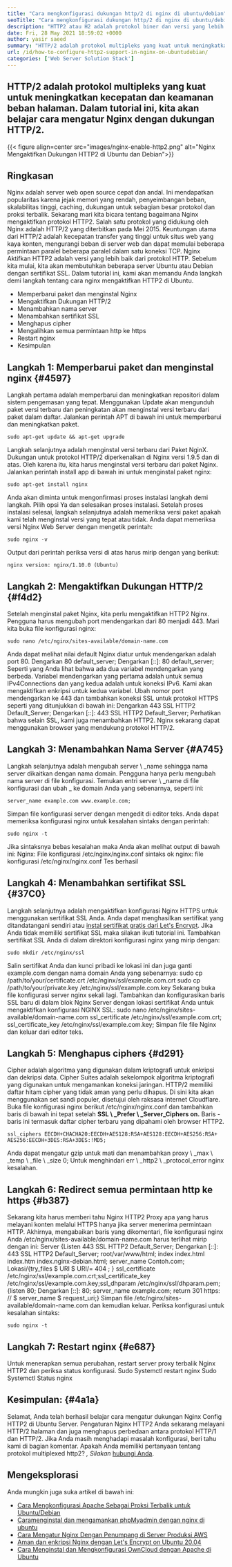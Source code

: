 ```yaml
---
title: "Cara mengkonfigurasi dukungan http/2 di nginx di ubuntu/debian" 
seoTitle: "Cara mengkonfigurasi dukungan http/2 di nginx di ubuntu/debian" 
description: "HTTP2 atau H2 adalah protokol biner dan versi yang lebih baik dari protokol HTTP yang memungkinkan untuk meningkatkan kecepatan halaman situs setelah Nginx mengaktifkan dukungan HTTP2" 
date: Fri, 28 May 2021 18:59:02 +0000
author: yasir saeed
summary: "HTTP/2 adalah protokol multipleks yang kuat untuk meningkatkan kecepatan dan keamanan beban halaman. Dalam tutorial ini, kita akan belajar cara mengatur Nginx dengan dukungan HTTP/2." 
url: /id/how-to-configure-http2-support-in-nginx-on-ubuntudebian/
categories: ['Web Server Solution Stack']
---
```


## HTTP/2 adalah protokol multipleks yang kuat untuk meningkatkan kecepatan dan keamanan beban halaman. Dalam tutorial ini, kita akan belajar cara mengatur Nginx dengan dukungan HTTP/2.

{{< figure align=center src="images/nginx-enable-http2.png" alt="Nginx Mengaktifkan Dukungan HTTP2 di Ubuntu dan Debian">}}


## **Ringkasan**
Nginx adalah server web open source cepat dan andal. Ini mendapatkan popularitas karena jejak memori yang rendah, penyeimbangan beban, skalabilitas tinggi, caching, dukungan untuk sebagian besar protokol dan proksi terbalik. Sekarang mari kita bicara tentang bagaimana Nginx mengaktifkan protokol HTTP2.
Salah satu protokol yang didukung oleh Nginx adalah HTTP/2 yang diterbitkan pada Mei 2015. Keuntungan utama dari HTTP/2 adalah kecepatan transfer yang tinggi untuk situs web yang kaya konten, mengurangi beban di server web dan dapat memulai beberapa permintaan paralel beberapa paralel dalam satu koneksi TCP. Nginx Aktifkan HTTP2 adalah versi yang lebih baik dari protokol HTTP. Sebelum kita mulai, kita akan membutuhkan beberapa server Ubuntu atau Debian dengan sertifikat SSL. Dalam tutorial ini, kami akan memandu Anda langkah demi langkah tentang cara nginx mengaktifkan HTTP2 di Ubuntu.
  * Memperbarui paket dan menginstal Nginx
  * Mengaktifkan Dukungan HTTP/2
  * Menambahkan nama server
  * Menambahkan sertifikat SSL
  * Menghapus cipher
  * Mengalihkan semua permintaan http ke https
  * Restart nginx
  * Kesimpulan

## Langkah 1: Memperbarui paket dan menginstal nginx   {#4597}
Langkah pertama adalah memperbarui dan meningkatkan repositori dalam sistem pengemasan yang tepat. Menggunakan Update akan mengunduh paket versi terbaru dan peningkatan akan menginstal versi terbaru dari paket dalam daftar. Jalankan perintah APT di bawah ini untuk memperbarui dan meningkatkan paket.
```
sudo apt-get update && apt-get upgrade
```
Langkah selanjutnya adalah menginstal versi terbaru dari Paket NginX. Dukungan untuk protokol HTTP/2 diperkenalkan di Nginx versi 1.9.5 dan di atas. Oleh karena itu, kita harus menginstal versi terbaru dari paket Nginx. Jalankan perintah install app di bawah ini untuk menginstal paket nginx:
```
sudo apt-get install nginx
```
Anda akan diminta untuk mengonfirmasi proses instalasi langkah demi langkah. Pilih opsi Ya dan selesaikan proses instalasi. Setelah proses instalasi selesai, langkah selanjutnya adalah memeriksa versi paket apakah kami telah menginstal versi yang tepat atau tidak. Anda dapat memeriksa versi Nginx Web Server dengan mengetik perintah:
```
sudo nginx -v
```
Output dari perintah periksa versi di atas harus mirip dengan yang berikut:
```
nginx version: nginx/1.10.0 (Ubuntu)
```

## Langkah 2: Mengaktifkan Dukungan HTTP/2   {#f4d2}
Setelah menginstal paket Nginx, kita perlu mengaktifkan HTTP2 Nginx. Pengguna harus mengubah port mendengarkan dari 80 menjadi 443. Mari kita buka file konfigurasi nginx:
```
sudo nano /etc/nginx/sites-available/domain-name.com
```
Anda dapat melihat nilai default Nginx diatur untuk mendengarkan adalah port 80.
Dengarkan 80 default_server;
Dengarkan [::]: 80 default_server;
Seperti yang Anda lihat bahwa ada dua variabel mendengarkan yang berbeda. Variabel mendengarkan yang pertama adalah untuk semua IPv4Connections dan yang kedua adalah untuk koneksi IPv6. Kami akan mengaktifkan enkripsi untuk kedua variabel. Ubah nomor port mendengarkan ke 443 dan tambahkan koneksi SSL untuk protokol HTTPS seperti yang ditunjukkan di bawah ini:
Dengarkan 443 SSL HTTP2 Default_Server;
Dengarkan [::]: 443 SSL HTTP2 Default_Server;
Perhatikan bahwa selain SSL, kami juga menambahkan HTTP2. Nginx sekarang dapat menggunakan browser yang mendukung protokol HTTP/2.

## Langkah 3: Menambahkan Nama Server   {#A745}
Langkah selanjutnya adalah mengubah server \ _name sehingga nama server dikaitkan dengan nama domain. Pengguna hanya perlu mengubah nama server di file konfigurasi. Temukan entri server \ _name di file konfigurasi dan ubah _ ke domain Anda yang sebenarnya, seperti ini:
```
server_name example.com www.example.com;
```
Simpan file konfigurasi server dengan mengedit di editor teks. Anda dapat memeriksa konfigurasi nginx untuk kesalahan sintaks dengan perintah:
```
sudo nginx -t
```
Jika sintaksnya bebas kesalahan maka Anda akan melihat output di bawah ini:
Nginx: File konfigurasi /etc/nginx/nginx.conf sintaks ok
nginx: file konfigurasi /etc/nginx/nginx.conf Tes berhasil

## Langkah 4: Menambahkan sertifikat SSL   {#37C0}
Langkah selanjutnya adalah mengaktifkan konfigurasi Nginx HTTPS untuk menggunakan sertifikat SSL Anda. Anda dapat menghasilkan sertifikat yang ditandatangani sendiri atau [instal sertifikat gratis dari Let's Encrypt][1]. Jika Anda tidak memiliki sertifikat SSL maka silakan ikuti tutorial ini. Tambahkan sertifikat SSL Anda di dalam direktori konfigurasi nginx yang mirip dengan:
```
sudo mkdir /etc/nginx/ssl
```
Salin sertifikat Anda dan kunci pribadi ke lokasi ini dan juga ganti example.com dengan nama domain Anda yang sebenarnya:
sudo cp /path/to/your/certificate.crt /etc/nginx/ssl/example.com.crt
sudo cp /path/to/your/private.key /etc/nginx/ssl/example.com.key
Sekarang buka file konfigurasi server nginx sekali lagi. Tambahkan dan konfigurasikan baris SSL baru di dalam blok Nginx Server dengan lokasi sertifikat Anda untuk mengaktifkan konfigurasi NGINX SSL:
sudo nano /etc/nginx/sites-available/domain-name.com
ssl_certificate /etc/nginx/ssl/example.com.crt;
ssl_certificate_key /etc/nginx/ssl/example.com.key;
Simpan file file Nginx dan keluar dari editor teks.

## Langkah 5: Menghapus ciphers   {#d291}
Cipher adalah algoritma yang digunakan dalam kriptografi untuk enkripsi dan dekripsi data. Cipher Suites adalah sekelompok algoritma kriptografi yang digunakan untuk mengamankan koneksi jaringan. HTTP/2 memiliki daftar hitam cipher yang tidak aman yang perlu dihapus. Di sini kita akan menggunakan set sandi populer, disetujui oleh raksasa internet Cloudflare.
Buka file konfigurasi nginx berikut /etc/nginx/nginx.conf dan tambahkan baris di bawah ini tepat setelah **SSL \ _Prefer \ _Server_Ciphers on.**  Baris -baris ini termasuk daftar cipher terbaru yang dipahami oleh browser HTTP2.
```
ssl_ciphers EECDH+CHACHA20:EECDH+AES128:RSA+AES128:EECDH+AES256:RSA+
AES256:EECDH+3DES:RSA+3DES:!MD5;
```
Anda dapat mengatur gzip untuk mati dan menambahkan proxy \ _max \ _temp \ _file \ _size 0; Untuk menghindari err \ _http2 \ _protocol_error nginx kesalahan.

## Langkah 6: Redirect semua permintaan http ke https   {#b387}
Sekarang kita harus memberi tahu Nginx HTTP2 Proxy apa yang harus melayani konten melalui HTTPS hanya jika server menerima permintaan HTTP. Akhirnya, mengabaikan baris yang dikomentari, file konfigurasi nginx Anda /etc/nginx/sites-available/domain-name.com harus terlihat mirip dengan ini:
Server {Listen 443 SSL HTTP2 Default_Server; Dengarkan [::]: 443 SSL HTTP2 Default_Server; root/var/www/html; index index.html index.htm index.nginx-debian.html; server_name Contoh.com; Lokasi/{try_files $ URI $ URI/= 404 ; } ssl_certificate /etc/nginx/ssl/example.com.crt;ssl_certificate_key /etc/nginx/ssl/example.com.key;ssl_dhparam /etc/nginx/ssl/dhparam.pem; {listen 80; Dengarkan [::]: 80; server_name example.com; return 301 https: // $ server_name $ request_uri;}
Simpan file /etc/nginx/sites-available/domain-name.com dan kemudian keluar. Periksa konfigurasi untuk kesalahan sintaks:
```
sudo nginx -t
```

## Langkah 7: Restart nginx   {#e687}
Untuk menerapkan semua perubahan, restart server proxy terbalik Nginx HTTP2 dan periksa status konfigurasi.
Sudo Systemctl restart nginx
Sudo Systemctl Status nginx

## **Kesimpulan:**    {#4a1a}
Selamat, Anda telah berhasil belajar cara mengatur dukungan Nginx Config HTTP2 di Ubuntu Server. Pengaturan Nginx HTTP2 Anda sekarang melayani HTTP/2 halaman dan juga menghapus perbedaan antara protokol HTTP/1 dan HTTP/2. Jika Anda masih menghadapi masalah konfigurasi, beri tahu kami di bagian komentar.
Apakah Anda memiliki pertanyaan tentang protokol multiplexed http2? _, Silakan_ [hubungi Anda][2].

## Mengeksplorasi
Anda mungkin juga suka artikel di bawah ini:
  * [Cara Mengkonfigurasi Apache Sebagai Proksi Terbalik untuk Ubuntu/Debian][3]
  * [Cara][3][menginstal dan mengamankan phpMyadmin dengan nginx di ubuntu][4]
  * [Cara Mengatur Nginx Dengan Penumpang di Server Produksi AWS][5]
  * [Aman dan enkripsi Nginx dengan Let's Encrypt on Ubuntu 20.04][1]
  * [Cara Menginstal dan Mengkonfigurasi OwnCloud dengan Apache di Ubuntu][6]

  
[1]: https://blog.containerize.com/web-server-solution-stack/how-to-secure-nginx-with-letsencrypt-on-ubuntu-20-04/
[2]: mailto:yasir.saeed@aspose.com
[3]: https://blog.containerize.com/web-server-solution-stack/how-to-configure-apache-as-a-reverse-proxy-for-ubuntudebian/
[4]: https://blog.containerize.com/web-server-solution-stack/how-to-install-and-secure-phpmyadmin-with-nginx-on-ubuntu/
[5]: https://blog.containerize.com/web-server-solution-stack/how-to-setup-nginx-with-passenger-on-aws-production-server/
[6]: https://blog.containerize.com/backup-and-sync-software/how-to-install-and-configure-owncloud-with-apache-on-ubuntu/

